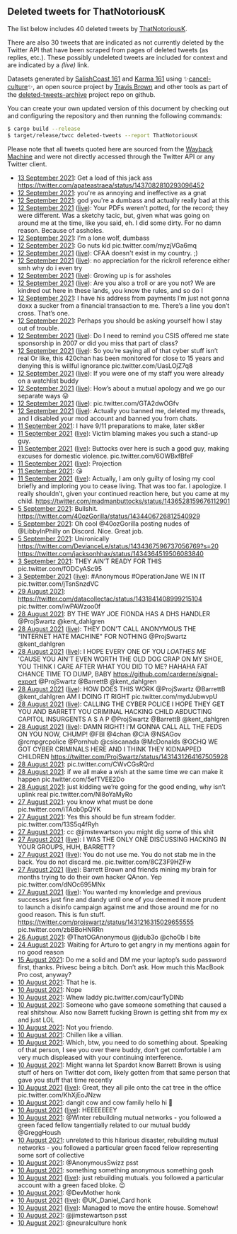 ## Deleted tweets for ThatNotoriousK

The list below includes 40 deleted tweets by
[ThatNotoriousK](https://twitter.com/ThatNotoriousK).

There are also 30 tweets that are indicated as not currently
deleted by the Twitter API that have been scraped from pages of deleted tweets (as replies, etc.).
These possibly undeleted tweets are included for context and are indicated by a _(live)_ link.


Datasets generated by [SalishCoast 161](https://twitter.com/SalishCoastA) and [Karma 161](https://twitter.com/KarmaOneSixOne) using ✨[cancel-culture](https://github.com/travisbrown/cancel-culture)✨, an open source project by [Travis Brown](https://twitter.com/travisbrown) and other tools as part of the [deleted-tweets-archive](https://github.com/salcoast/deleted-tweets-archive/) project repo on github.

You can create your own updated version of this document by checking out and configuring the
repository and then running the following commands:

```bash
$ cargo build --release
$ target/release/twcc deleted-tweets --report ThatNotoriousK
```

Please note that all tweets quoted here are sourced from the
[Wayback Machine](https://web.archive.org) and were not directly accessed through the Twitter API or
any Twitter client.

* [13 September 2021](https://web.archive.org/web/20210913072555/https://twitter.com/ThatNotoriousK/status/1437316559953924098): Get a load of this jack ass https://twitter.com/apateastraea/status/1437082810293096452
* [12 September 2021](https://web.archive.org/web/20210912230033/https://twitter.com/ThatNotoriousK/status/1437189386991460365): you're as annoying and ineffective as a gnat
* [12 September 2021](https://web.archive.org/web/20210912230033/https://twitter.com/ThatNotoriousK/status/1437189386991460365): god you're a dumbass and actually really bad at this
* [12 September 2021](https://web.archive.org/web/20210912230033/https://twitter.com/ThatNotoriousK/status/1437189386991460365) ([live](https://twitter.com/ThatNotoriousK/status/1437186535988862978)): Your PDFs weren't potted, for the record; they were different.  Was a sketchy tacic, but, given what was going on around me at the time, like you said, eh. I did some dirty. For no damn reason. Because of assholes.
* [12 September 2021](https://web.archive.org/web/20210912203447/https://twitter.com/ThatNotoriousK/status/1437152703856185356): I’m a lone wolf, dumbass
* [12 September 2021](https://web.archive.org/web/20210912202356/https://twitter.com/ThatNotoriousK/status/1437149858289303557): Go nuts kid pic.twitter.com/myzjVGa6mq
* [12 September 2021](https://web.archive.org/web/20210912203447/https://twitter.com/ThatNotoriousK/status/1437152703856185356) ([live](https://twitter.com/ThatNotoriousK/status/1437142012269105154)): CFAA doesn't exist in my country. ;)
* [12 September 2021](https://web.archive.org/web/20210912203447/https://twitter.com/ThatNotoriousK/status/1437152703856185356) ([live](https://twitter.com/ThatNotoriousK/status/1437131995386109957)): no appreciation for the rickroll reference either smh why do i even try
* [12 September 2021](https://web.archive.org/web/20210912203447/https://twitter.com/ThatNotoriousK/status/1437152703856185356) ([live](https://twitter.com/ThatNotoriousK/status/1437131772412768257)): Growing up is for assholes
* [12 September 2021](https://web.archive.org/web/20210912203447/https://twitter.com/ThatNotoriousK/status/1437152703856185356) ([live](https://twitter.com/ThatNotoriousK/status/1437130929227673600)): Are you also a troll or are you not? We are kindred out here in these lands, you know the rules, and so do I
* [12 September 2021](https://web.archive.org/web/20210912175008/https://twitter.com/ThatNotoriousK/status/1437111247762300933): I have his address from payments I’m just not gonna doxx a sucker from a financial transaction to me.  There’s a line you don’t cross. That’s one.
* [12 September 2021](https://web.archive.org/web/20210912041456/https://twitter.com/ThatNotoriousK/status/1436906117163110411): Perhaps you should be asking yourself how I stay out of trouble.
* [12 September 2021](https://web.archive.org/web/20210912041456/https://twitter.com/ThatNotoriousK/status/1436906117163110411) ([live](https://twitter.com/ThatNotoriousK/status/1436905435378892802)): Do I need to remind you CSIS offered me state sponsorship in 2007 or did you miss that part of class?
* [12 September 2021](https://web.archive.org/web/20210912041456/https://twitter.com/ThatNotoriousK/status/1436906117163110411) ([live](https://twitter.com/ThatNotoriousK/status/1436905182726610946)): So you’re saying all of that cyber stuff isn’t real  Or like, this  420chan has been monitored for close to 15 years and denying this is willful ignorance pic.twitter.com/UasLOjZ7q8
* [12 September 2021](https://web.archive.org/web/20210912041456/https://twitter.com/ThatNotoriousK/status/1436906117163110411) ([live](https://twitter.com/ThatNotoriousK/status/1436903575955939332)): If you were one of my staff you were already on a watchlist buddy
* [12 September 2021](https://web.archive.org/web/20210912041456/https://twitter.com/ThatNotoriousK/status/1436906117163110411) ([live](https://twitter.com/ThatNotoriousK/status/1436898777844097029)): How’s about a mutual apology and we go our separate ways 😜
* [12 September 2021](https://web.archive.org/web/20210912041456/https://twitter.com/ThatNotoriousK/status/1436906117163110411) ([live](https://twitter.com/ThatNotoriousK/status/1436898575145963526)): pic.twitter.com/GTA2dwOGfv
* [12 September 2021](https://web.archive.org/web/20210912041456/https://twitter.com/ThatNotoriousK/status/1436906117163110411) ([live](https://twitter.com/ThatNotoriousK/status/1436896320938258433)): Actually you banned me, deleted my threads, and I disabled your mod account and banned you from chats.
* [11 September 2021](https://web.archive.org/web/20210911065327/https://twitter.com/ThatNotoriousK/status/1436583628352458752): I have 9/11 preparations to make, later sk8er
* [11 September 2021](https://web.archive.org/web/20210911065327/https://twitter.com/ThatNotoriousK/status/1436583628352458752) ([live](https://twitter.com/ThatNotoriousK/status/1436583438115553281)): Victim blaming makes you such a stand-up guy.
* [11 September 2021](https://web.archive.org/web/20210911065327/https://twitter.com/ThatNotoriousK/status/1436583628352458752) ([live](https://twitter.com/ThatNotoriousK/status/1436582284640112649)): Buttocks over here is such a good guy, making excuses for domestic violence. pic.twitter.com/6OWBxfBfeF
* [11 September 2021](https://web.archive.org/web/20210911065327/https://twitter.com/ThatNotoriousK/status/1436583628352458752) ([live](https://twitter.com/ThatNotoriousK/status/1436545482059395072)): Projection
* [11 September 2021](https://web.archive.org/web/20210911032139/https://twitter.com/ThatNotoriousK/status/1436530300872441863): 😘
* [11 September 2021](https://web.archive.org/web/20210911032139/https://twitter.com/ThatNotoriousK/status/1436530300872441863) ([live](https://twitter.com/ThatNotoriousK/status/1436529704689876997)): Actually, I am only guilty of losing my cool briefly and imploring you to cease living. That was too far. I apologize. I really shouldn’t, given your continued reaction here, but you came at my child. https://twitter.com/madmanbuttocks/status/1436528159676112901
* [ 5 September 2021](https://web.archive.org/web/20210905064419/https://twitter.com/ThatNotoriousK/status/1434406991615696897): Bullshit. https://twitter.com/40ozGorilla/status/1434406726812540929
* [ 5 September 2021](https://web.archive.org/web/20210905055638/https://twitter.com/ThatNotoriousK/status/1434395002193551360): Oh cool  @40ozGorilla  posting nudes of  @LibbyInPhilly  on Discord. Nice. Great job.
* [ 5 September 2021](https://web.archive.org/web/20210905041205/https://twitter.com/ThatNotoriousK/status/1434368672697552898): Unironically   https://twitter.com/DevianceLe/status/1434367596737056769?s=20  https://twitter.com/jacksonhhax/status/1434364519506083840
* [ 3 September 2021](https://web.archive.org/web/20210903083223/https://twitter.com/ThatNotoriousK/status/1433709417971732481): THEY AIN’T READY FOR THIS pic.twitter.com/fODCyASc95
* [ 3 September 2021](https://web.archive.org/web/20210903083223/https://twitter.com/ThatNotoriousK/status/1433709417971732481) ([live](https://twitter.com/ThatNotoriousK/status/1433688914590584841)): #Anonymous   #OperationJane  WE IN IT pic.twitter.com/jTsnSnzdVC
* [29 August 2021](https://web.archive.org/web/20210829045641/https://twitter.com/ThatNotoriousK/status/1431843180513841153): https://twitter.com/datacollectac/status/1431841408999215104  pic.twitter.com/iwPAWzoo0f
* [28 August 2021](https://web.archive.org/web/20210828021109/https://twitter.com/ThatNotoriousK/status/1431439134623686659): BY THE WAY JOE FIONDA HAS A DHS HANDLER  @ProjSwartz   @kent_dahlgren
* [28 August 2021](https://web.archive.org/web/20210828021109/https://twitter.com/ThatNotoriousK/status/1431439134623686659) ([live](https://twitter.com/ThatNotoriousK/status/1431438572452827139)): THEY DON'T CALL ANONYMOUS THE "INTERNET HATE MACHINE" FOR NOTHING  @ProjSwartz   @kent_dahlgren
* [28 August 2021](https://web.archive.org/web/20210828021109/https://twitter.com/ThatNotoriousK/status/1431439134623686659) ([live](https://twitter.com/ThatNotoriousK/status/1431438101449265155)): I HOPE EVERY ONE OF YOU *LOATHES ME* 'CAUSE YOU AIN'T EVEN WORTH THE OLD DOG CRAP ON MY SHOE, YOU THINK I CARE AFTER WHAT YOU DID TO ME? HAHAHA FAT CHANCE  TIME TO DUMP, BABY   https://github.com/carderne/signal-export    @ProjSwartz   @BarrettB   @kent_dahlgren
* [28 August 2021](https://web.archive.org/web/20210828021109/https://twitter.com/ThatNotoriousK/status/1431439134623686659) ([live](https://twitter.com/ThatNotoriousK/status/1431433259418853378)): HOW DOES THIS WORK  @ProjSwartz   @BarrettB   @kent_dahlgren  AM I DOING IT RIGHT pic.twitter.com/mydJubwvpU
* [28 August 2021](https://web.archive.org/web/20210828021109/https://twitter.com/ThatNotoriousK/status/1431439134623686659) ([live](https://twitter.com/ThatNotoriousK/status/1431432801304383489)): CALLING THE CYBER POLICE I HOPE THEY GET YOU AND BARRETT YOU CRIMINAL HACKING CHILD ABDUCTING CAPITOL INSURGENTS A S A P  @ProjSwartz   @BarrettB   @kent_dahlgren
* [28 August 2021](https://web.archive.org/web/20210828021109/https://twitter.com/ThatNotoriousK/status/1431439134623686659) ([live](https://twitter.com/ThatNotoriousK/status/1431432318103732229)): DAMN RIGHT! I'M GONNA CALL ALL THE FEDS ON YOU NOW, CHUMP!   @FBI   @4chan   @CIA   @NSAGov   @rcmpgrcpolice   @Pornhub    @csiscanada   @McDonalds   @GCHQ    WE GOT CYBER CRIMINALS HERE AND I THINK THEY KIDNAPPED CHILDREN https://twitter.com/ProjSwartz/status/1431431264167505928
* [28 August 2021](https://web.archive.org/web/20210828001532/https://twitter.com/ThatNotoriousK/status/1431410013717807107): pic.twitter.com/CWvCGsRQrd
* [28 August 2021](https://web.archive.org/web/20210828001406/https://twitter.com/ThatNotoriousK/status/1431409681893892098): if we all make a wish at the same time we can make it happen pic.twitter.com/5efTVEE2Do
* [28 August 2021](https://web.archive.org/web/20210828000909/https://twitter.com/ThatNotoriousK/status/1431408444591034371): just kidding we’re going for the good ending, why isn’t uplink real pic.twitter.com/NI8oYaMyRo
* [27 August 2021](https://web.archive.org/web/20210827235001/https://twitter.com/ThatNotoriousK/status/1431403613415411714): you know what must be done pic.twitter.com/iTAob0pQYK
* [27 August 2021](https://web.archive.org/web/20210827234920/https://twitter.com/ThatNotoriousK/status/1431403456707928070): Yes this should be fun stream fodder. pic.twitter.com/13S5q4fRyh
* [27 August 2021](https://web.archive.org/web/20210827135934/https://twitter.com/ThatNotoriousK/status/1431242557497958412): cc  @jimstewartson  you might dig some of this shit
* [27 August 2021](https://web.archive.org/web/20210827135934/https://twitter.com/ThatNotoriousK/status/1431242557497958412) ([live](https://twitter.com/ThatNotoriousK/status/1431230866261483524)): I WAS THE ONLY ONE DISCUSSING HACKING IN YOUR GROUPS, HUH, BARRETT?
* [27 August 2021](https://web.archive.org/web/20210827135934/https://twitter.com/ThatNotoriousK/status/1431242557497958412) ([live](https://twitter.com/ThatNotoriousK/status/1431230355105796103)): You do not use me.   You do not stab me in the back.   You do not discard me. pic.twitter.com/8CZ3F9HZFw
* [27 August 2021](https://web.archive.org/web/20210827135934/https://twitter.com/ThatNotoriousK/status/1431242557497958412) ([live](https://twitter.com/ThatNotoriousK/status/1431226132918116355)): Barrett Brown and friends mining my brain for months trying to do their own hacker QAnon.   Yep pic.twitter.com/dNOc695MNx
* [27 August 2021](https://web.archive.org/web/20210827135934/https://twitter.com/ThatNotoriousK/status/1431242557497958412) ([live](https://twitter.com/ThatNotoriousK/status/1431218909299056642)): You wanted my knowledge and previous successes just fine and dandy until one of you deemed it more prudent to launch a disinfo campaign against me and those around me for no good reason. This is fun stuff.  https://twitter.com/projswartz/status/1431216315029655555  pic.twitter.com/zbBBoHNRRn
* [26 August 2021](https://web.archive.org/web/20210826024218/https://twitter.com/ThatNotoriousK/status/1430722241906495497): @ThatOGAnonymous @jdub3o @cho0b I bite
* [24 August 2021](https://web.archive.org/web/20210825011642/https://twitter.com/ThatNotoriousK/status/1430312114795732997): Waiting for Arturo to get angry in my mentions again for no good reason
* [15 August 2021](https://web.archive.org/web/20210815050449/https://twitter.com/ThatNotoriousK/status/1426771167046684672?s=20): Do me a solid and DM me your laptop’s sudo password first, thanks. Privesc being a bitch. Don’t ask.   How much this MacBook Pro cost, anyway?
* [10 August 2021](https://web.archive.org/web/20210810231550/https://twitter.com/ThatNotoriousK/status/1425234429597954049): That he is.
* [10 August 2021](https://web.archive.org/web/20210810231023/https://twitter.com/ThatNotoriousK/status/1425233057825570822): Nope
* [10 August 2021](https://web.archive.org/web/20210810231000/https://twitter.com/ThatNotoriousK/status/1425232963210518528): Whew laddy pic.twitter.com/caurTyDlNb
* [10 August 2021](https://web.archive.org/web/20210810230547/https://twitter.com/ThatNotoriousK/status/1425231883907092482): Someone who gave someone something that caused a real shitshow. Also now Barrett fucking Brown is getting shit from my ex and just LOL
* [10 August 2021](https://web.archive.org/web/20210810230512/https://twitter.com/ThatNotoriousK/status/1425231606269325323): Not you friendo.
* [10 August 2021](https://web.archive.org/web/20210810224932/https://twitter.com/ThatNotoriousK/status/1425227829566967819): Chillen like a villian.
* [10 August 2021](https://web.archive.org/web/20210810224906/https://twitter.com/ThatNotoriousK/status/1425227666148495367): Which, btw, you need to do something about.   Speaking of that person, I see you over there buddy, don’t get comfortable I am very much displeased with your continuing interference.
* [10 August 2021](https://web.archive.org/web/20210810223823/https://twitter.com/ThatNotoriousK/status/1425225025003692032): Might wanna let Spardot know Barrett Brown is using stuff of hers on Twitter dot com, likely gotten from that same person that gave you stuff that time recently
* [10 August 2021](https://web.archive.org/web/20210810223823/https://twitter.com/ThatNotoriousK/status/1425225025003692032) ([live](https://twitter.com/ThatNotoriousK/status/1425219463394250760)): Great, they all pile onto the cat tree in the office pic.twitter.com/KhXjEoJNzw
* [10 August 2021](https://web.archive.org/web/20210810205434/https://twitter.com/ThatNotoriousK/status/1425197904520794122): dangit cow and cow family hello hi 🤨
* [10 August 2021](https://web.archive.org/web/20210810205434/https://twitter.com/ThatNotoriousK/status/1425197904520794122) ([live](https://twitter.com/ThatNotoriousK/status/1425197587343237121)): HEEEEEEEY
* [10 August 2021](https://web.archive.org/web/20210810205156/https://twitter.com/ThatNotoriousK/status/1425196595025428484): @Winter  rebuilding mutual networks - you followed a green faced fellow tangentially related to our mutual buddy  @GreggHoush
* [10 August 2021](https://web.archive.org/web/20210810204531/https://twitter.com/ThatNotoriousK/status/1425196244423544832): unrelated to this hilarious disaster, rebuilding mutual networks - you followed a particular green faced fellow representing some sort of collective
* [10 August 2021](https://web.archive.org/web/20210810203350/https://twitter.com/ThatNotoriousK/status/1425192714493173761): @AnonymousSwizz  psst
* [10 August 2021](https://web.archive.org/web/20210810203024/https://twitter.com/ThatNotoriousK/status/1425191240765747202): something something anonymous something gosh
* [10 August 2021](https://web.archive.org/web/20210810203024/https://twitter.com/ThatNotoriousK/status/1425191240765747202) ([live](https://twitter.com/ThatNotoriousK/status/1425187569839529984)): just rebuilding mutuals. you followed a particular account with a green faced bloke. 😉
* [10 August 2021](https://web.archive.org/web/20210810200347/https://twitter.com/ThatNotoriousK/status/1425183118575783936): @DevMother  honk
* [10 August 2021](https://web.archive.org/web/20210810203024/https://twitter.com/ThatNotoriousK/status/1425191240765747202) ([live](https://twitter.com/ThatNotoriousK/status/1425182984815226888)): @UK_Daniel_Card  honk
* [10 August 2021](https://web.archive.org/web/20210810223823/https://twitter.com/ThatNotoriousK/status/1425225025003692032) ([live](https://twitter.com/ThatNotoriousK/status/1425161907707785225)): Managed to move the entire house. Somehow!
* [10 August 2021](https://web.archive.org/web/20210810184452/https://twitter.com/ThatNotoriousK/status/1425160441949560832): @jimstewartson  psst
* [10 August 2021](https://web.archive.org/web/20210810175319/https://twitter.com/ThatNotoriousK/status/1425146878908325890): @neuralculture  honk
